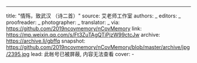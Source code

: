 -------------
title: "情殇，致武汉 （诗二首）"
source: 艾老师工作室
authors: _
editors: _
proofreader: _
photographer: _
translator: _
via: https://github.com/2019ncovmemory/nCovMemory
link: https://mp.weixin.qq.com/s/Ft3ZuTAgQTiPjzW99ctcJw
archive: https://archive.li/gbffq
snapshot: https://github.com/2019ncovmemory/nCovMemory/blob/master/archive/jpg/2395.jpg
lead: 此帐号已被屏蔽, 内容无法查看
cover: -

